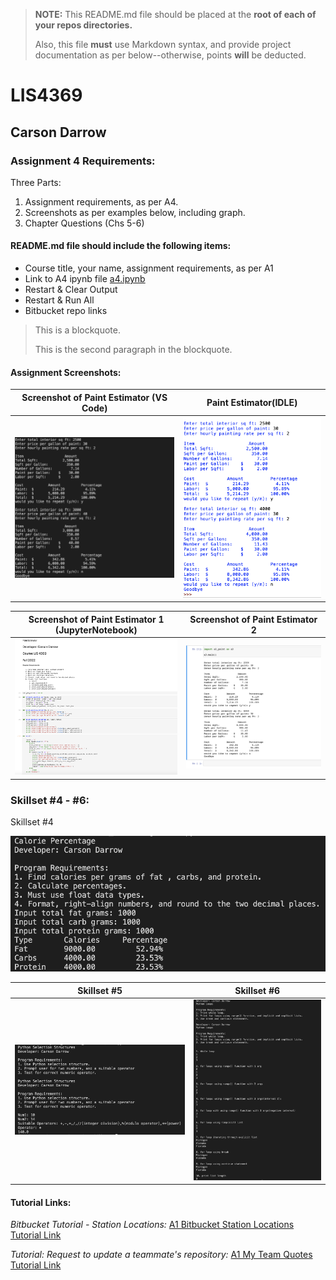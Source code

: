 > **NOTE:** This README.md file should be placed at the **root of each of your repos directories.**
>
>Also, this file **must** use Markdown syntax, and provide project documentation as per below--otherwise, points **will** be deducted.
>

# LIS4369

## Carson Darrow

### Assignment 4 Requirements:

Three Parts:

1. Assignment requirements, as per A4.
2. Screenshots as per examples below, including graph.
3. Chapter Questions (Chs 5-6)

#### README.md file should include the following items:

* Course title, your name, assignment requirements, as per A1
* Link to A4 ipynb file [a4.ipynb](a4.ipynb)
* Restart & Clear Output
* Restart & Run All
* Bitbucket repo links

> This is a blockquote.
> 
> This is the second paragraph in the blockquote.
>


#### Assignment Screenshots:


| Screenshot of Paint Estimator (VS Code) | Paint Estimator(IDLE) | 
| -------------- | --------------|
| ![Paint Estimator](img/paint_estimate.png) | ![Paint Estimator ](img/paintIdle.png) |


| Screenshot of Paint Estimator 1 (JupyterNotebook) | Screenshot of Paint Estimator 2 |
| -------------- | --------------|
| ![Paint Estimator 1](img/ipynb1.png) | ![Paint Estimator 2](img/ipynb2.png) |



### Skillset #4 - #6:

Skillset #4

![Skillset #4](img/ss4.png) 

| Skillset #5 | Skillset #6 |
| -------------- | --------------|
| ![Skillset #5](img/ss5.png) | ![Skillset #6](img/ss6.png) |


#### Tutorial Links:

*Bitbucket Tutorial - Station Locations:*
[A1 Bitbucket Station Locations Tutorial Link](https://bitbucket.org/cbd19a/bitbucketstationlocations/ "Bitbucket Station Locations")

*Tutorial: Request to update a teammate's repository:*
[A1 My Team Quotes Tutorial Link](https://bitbucket.org/username/myteamquotes/ "My Team Quotes Tutorial")

